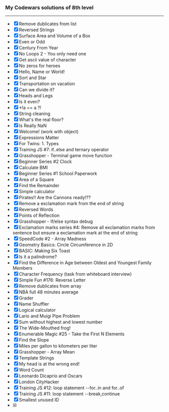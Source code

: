 ### My Codewars solutions of 8th level
---
* [x] Remove dublicates from list
* [x] Reversed Strings
* [x] Surface Area and Volume of a Box
* [x] Even or Odd
* [x] Century From Year
* [x] No Loops 2 - You only need one
* [x] Get ascii value of character
* [x] No zeros for heroes
* [x] Hello, Name or World!
* [x] Sort and Star
* [x] Transportation on vacation
* [x] Can we divide it?
* [x] Heads and Legs
* [x] Is it even?
* [x] *!a == a ?!
* [x] String cleaning
* [x] What's the real floor?
* [x] Is Really NaN
* [x] Welcome! (work with object)
* [x] Expressions Matter
* [x] For Twins: 1. Types
* [x] Training JS #7: if..else and ternary operator
* [x] Grasshopper - Terminal game move function
* [x] Beginner Series #2 Clock
* [x] Calculate BMI
* [x] Beginner Series #1 School Paperwork
* [x] Area of a Square
* [x] Find the Remainder
* [x] Simple calculator
* [x] Pirates!! Are the Cannons ready!??
* [x]  Remove a exclamation mark from the end of string
* [x] Reversed Words
* [x] Points of Reflection
* [x] Grasshopper - If/else syntax debug
* [x] Exclamation marks series #4: Remove all exclamation marks from sentence but ensure a exclamation mark at the end of string
* [x] SpeedCode #2 - Array Madness
* [x] Geometry Basics: Circle Circumference in 2D
* [x] BASIC: Making Six Toast
* [x] Is it a palindrome?
* [x] Find the Difference in Age between Oldest and Youngest Family Members
* [x] Character Frequency (task from whiteboard interview)
* [x] Simple Fun #176: Reverse Letter
* [x] Remove dublicates from array
* [x] NBA full 48 minutes average
* [x] Grader
* [x] Name Shuffler
* [x] Logical calculator
* [x] Lario and Muigi Pipe Problem
* [x] Sum without highest and lowest number
* [x] The Wide-Mouthed frog!
* [x] Enumerable Magic #25 - Take the First N Elements
* [x] Find the Slope
* [x] Miles per gallon to kilometers per liter
* [x] Grasshopper - Array Mean
* [x] Template Strings
* [x] My head is at the wrong end!
* [x] Word Count
* [x] Leonardo Dicaprio and Oscars
* [x] London CityHacker
* [x] Training JS #12: loop statement --for..in and for..of
* [x] Training JS #11: loop statement --break,continue
* [x] Smallest unused ID
* [x]





